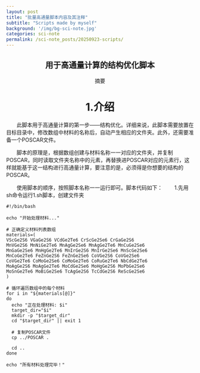 ```yaml
---
layout: post
title: "批量高通量脚本内容及其注释"
subtitle: "Scripts made by myself"
background: '/img/bg-sci-note.jpg'
categories: sci-note
permalink: /sci-note_posts/20250923-scripts/
---
```


## <center>用于高通量计算的结构优化脚本</center>

<p><center>摘要</center></p>



# <center>1.介绍</center>
<p>
　　此脚本用于高通量计算的第一步——结构优化。详细来说，此脚本需要放置在目标目录中，修改数组中材料的名称后，自动产生相应的文件夹。此外，还需要准备一个POSCAR文件。
</p>

<p>
　　脚本的原理是，根据数组创建与材料名称一一对应的文件夹，并复制POSCAR，同时读取文件夹名称中的元素，再替换进POSCAR对应的元素行，这样就能基于这一结构进行高通量计算，要注意的是，必须得是你想要的结构的POSCAR。
</p>
<p>
　　使用脚本的顺序，按照脚本名称一一运行即可。脚本代码如下：
　　1.先用sh命令运行1.sh脚本，创建文件夹

```shell
#!/bin/bash

echo "开始处理材料..."

# 正确定义材料列表数组
materials=(
VScGe2S6 VGaGe2S6 VCdGe2Te6 CrScGe2Se6 CrGaGe2S6
MnVGe2S6 MnNiGe2Te6 MnAgGe2Se6 MnAgGe2Te6 MnCuGe2Se6
MnGaGe2Se6 MnHgGe2Te6 MnIrGe2S6 MnIrGe2Se6 MnScGe2Se6
MnCoGe2Te6 FeZnGe2S6 FeZnGe2Se6 CoVGe2S6 CoVGe2Se6
CoVGe2Te6 CoMoGe2Se6 CoMoGe2Te6 CoRuGe2Te6 NbCdGe2Te6
MoAgGe2S6 MoAgGe2Te6 MoCdGe2Se6 MoHgGe2S6 MoPbGe2Se6
MoSnGe2Te6 MoBiGe2Se6 TcAgGe2S6 TcCdGe2S6 ReScGe2Se6
)

# 循环遍历数组中的每个材料
for i in "${materials[@]}"
do
  echo "正在处理材料: $i"
  target_dir="$i"
  mkdir -p "$target_dir"
  cd "$target_dir" || exit 1

  # 复制POSCAR文件
  cp ../POSCAR .

  cd ..
done

echo "所有材料处理完毕！"
```

</p>

